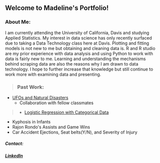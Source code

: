 
## Welcome to Madeline's Portfolio! 

### About Me: 
I am currently attending the University of California, Davis and studying Applied Statistics. My interest in data science has only recently surfaced due to taking a Data Technology class here at Davis. Plotting and fitting models is not new to me but obtaining and cleaning data is. R and R studio are my prior experience with data analysis and using Python to work with data is fairly new to me. Learning and understanding the mechanisms behind scraping data are also the reasons why I am drawn to data technology. I hope to further increase that knowledge but still continue to work more with examining data and presenting. 

> ### Past Work:
* [UFOs and Natural Disasters](https://github.com/mmadet/STA-141B-Project) 
  + Collaboration with fellow classmates

>* [Logistic Regression with Categorical Data](https://github.com/mmadet/Assignments)
  + Kyphosis in Infants
  + Rajon Rondo's Assists and Game Wins
  + Car Accident Ejections, Seat belts(Y/N), and Severity of Injury 



##### Contact: 
##### [LinkedIn](https://www.linkedin.com/in/madeline-ye-25283727/)
